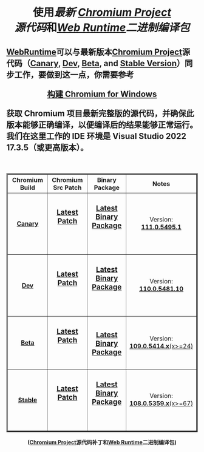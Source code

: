 
<h1 align=center>
  
使用<i>最新 [Chromium Project](https://chromium.googlesource.com/chromium/src.git)<br/>源代码</i>和<i>[Web Runtime](https://github.com/TangramDev/OpenWebRunTime)二进制编译包</i>
</h1>
<h2  align=left>
<p>
	
[WebRuntime](https://github.com/TangramDev/OpenWebRunTime)可以与最新版本[Chromium Project](https://chromium.googlesource.com/chromium/src.git)源代码（[Canary](https://github.com/TangramDev/WebRT_Chromium_Canary), [Dev](https://github.com/TangramDev/WebRT_Chromium_Dev), [Beta](https://github.com/TangramDev/WebRT_Chromium_Beta), and [Stable Version](https://github.com/TangramDev/WebRT_Chromium_Stable)）同步工作，要做到这一点，你需要参考

<div align=center>

[**构建 Chromium for Windows**](https://chromium.googlesource.com/chromium/src/+/main/docs/windows_build_instructions.md)</div>

获取 Chromium 项目最新完整版的源代码，并确保此版本能够正确编译，以便编译后的结果能够正常运行。我们在这里工作的 IDE 环境是 Visual Studio 2022 17.3.5（或更高版本）。
</p>
<div align=right>
</h2>

<verinfo>
        <table border="3" cellpadding="3" align=center>
            <thead>
                <tr>
                    <th width="25%"> <strong>Chromium Build</strong>
                    <th width="25%"> <strong>Chromium Src Patch</strong>
                    <th width="25%"> <strong>Binary Package</strong>
                    <th> <strong>Notes</strong>
               </tr>            
	<tbody>
                <tr>
                    <td width="75">
                        <h4 align=center>
				
[Canary](https://github.com/TangramDev/WebRT_Chromium_Canary)
			</h4>
                    </td>
                    <td width="25%">
                        <h3 align=center><p>
			
[**Latest Patch**](https://github.com/TangramDev/WebRT_Chromium_Canary/archive/refs/heads/main.zip)</p>			
		     </h3>
                    </td>
                    <td width="300">
                        <h3 align=center><p>
			
[**Latest Binary Package**](https://github.com/TangramDev/WebRT_Chromium_Canary/releases/download/v111.0.5495.0/webrt_11.0.5495.1.7z)</p>			
		     </h3>
                    </td>
                    <td  align=center>
		        Version: [**111.0.5495.1**](https://github.com/TangramDev/WebRT_Chromium_Canary/releases)
                    </td>
                <tr>
                    <td width="75">
                        <h4 align=center>
				
[Dev](https://github.com/TangramDev/WebRT_Chromium_Dev)
			</h4>
                    </td>
                    <td width="25%">
                        <h3 align=center><p>
			
[**Latest Patch**](https://github.com/TangramDev/WebRT_Chromium_Dev/archive/refs/heads/main.zip)</p>			
		     </h3>
                    </td>
                    <td width="300">
                        <h3 align=center><p>
			
[**Latest Binary Package**](https://github.com/TangramDev/WebRT_Chromium_Dev/releases/download/v110.0.5481.10/webrt_110.0.5481.10.7z)</p>		
		     </h3>
                    </td>
                    <td  align=center>
		        Version: [**110.0.5481.10**](https://github.com/TangramDev/WebRT_Chromium_Dev/releases)
                    </td>
		<tr>
                    <td width="75">
                        <h4 align=center>
				
[Beta](https://github.com/TangramDev/WebRT_Chromium_Beta)
			</h4>
                    </td>
                    <td width="25%">
                        <h3 align=center><p>
			
[**Latest Patch**](https://github.com/TangramDev/WebRT_Chromium_Beta/archive/refs/heads/main.zip)</p>			
		     </h3>
                    </td>
		    <td width="300">
                        <h3 align=center><p>
			
[**Latest Binary Package**](https://github.com/TangramDev/WebRT_Chromium_Beta/releases/download/v109.0.5414.55/webrt_109.0.5414.55.7z)</p>
		     </h3>
                    </td>
                    <td  align=center>
		        Version: [**109.0.5414.x**(x>=24)](https://github.com/TangramDev/WebRT_Chromium_Beta/releases)
                    </td>
                <tr>
                    <td width="75">
                        <h4 align=center>
				
[Stable](https://github.com/TangramDev/WebRT_Chromium_Stable)
			</h4>
                    </td>
                    <td width="25%">
                        <h3 align=center><p>
			
[**Latest Patch**](https://github.com/TangramDev/WebRT_Chromium_Stable/archive/refs/heads/main.zip)</p>			
		     </h3>
                    </td>
                    <td width="300">
                        <h3 align=center><p>
			
[**Latest Binary Package**](https://github.com/TangramDev/WebRT_Chromium_Stable/releases/download/v108.0.5359.160/webrt_108.0.5359.160.7z)</p>		
		     </h3>
                    </td>
                    <td  align=center>
		        Version: [**108.0.5359.x**(x>=67)](https://github.com/TangramDev/WebRT_Chromium_Stable/releases)
                    </td>
		</tbody>	  
        </table>
</verinfo>
<div align=center>

**([Chromium Project](https://chromium.googlesource.com/chromium/src.git)源代码补丁和[Web Runtime](https://github.com/TangramDev/OpenWebRunTime)二进制编译包)**</div>

